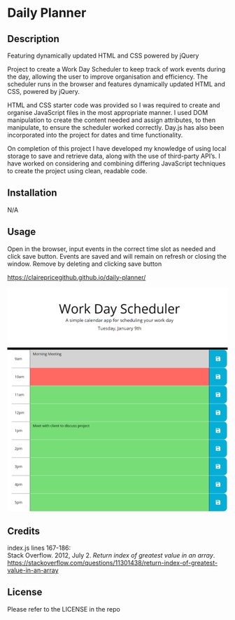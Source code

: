 # Daily Planner

## Description 

Featuring dynamically updated HTML and CSS powered by jQuery

Project to create a Work Day Scheduler to keep track of work events during the day, allowing the user to improve organisation and efficiency. The scheduler runs in the browser and features dynamically updated HTML and CSS, powered by jQuery. 

HTML and CSS starter code was provided so I was required to create and organise JavaScript files in the most appropriate manner. I used DOM manipulation to create the content needed and assign attributes, to then manipulate, to ensure the scheduler worked correctly. Day.js  has also been incorporated into the project for dates and time functionality. 

On completion of this project I have developed my knowledge of using local storage to save and retrieve data, along with the use of third-party API’s. I have worked on considering and combining differing JavaScript techniques to create the project using clean, readable code. 

## Installation

N/A

## Usage

Open in the browser, input events in the correct time slot as needed and click save button. Events are saved and will remain on refresh or closing the window. Remove by deleting and clicking save button

https://clairepricegithub.github.io/daily-planner/

![screenshot](images/2_screenshot.png)

## Credits

index.js lines 167-186: <br>
Stack Overflow. 2012, July 2. *Return index of greatest value in an array*. https://stackoverflow.com/questions/11301438/return-index-of-greatest-value-in-an-array

## License

Please refer to the LICENSE in the repo